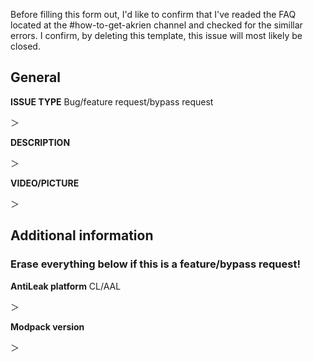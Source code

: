 Before filling this form out, I'd like to confirm that I've readed the FAQ located at the #how-to-get-akrien channel and checked for the simillar errors.
I confirm, by deleting this template, this issue will most likely be closed.

## General
**ISSUE TYPE**
Bug/feature request/bypass request

＞ 

**DESCRIPTION**

＞

**VIDEO/PICTURE**

＞

## Additional information
### Erase everything below if this is a feature/bypass request!

**AntiLeak platform** CL/AAL

＞

**Modpack version**

＞
